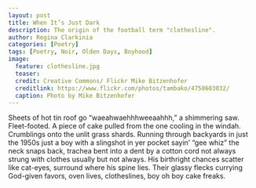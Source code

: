 ```yaml
---
layout: post
title: When It’s Just Dark
description: The origin of the football term "clothesline".
author: Regina Clarkinia
categories: [Poetry]
tags: [Poetry, Noir, Olden Days, Boyhood]
image:
  feature: clothesline.jpg
  teaser:
  credit: Creative Commons/ Flickr Mike Bitzenhofer
  creditlink: https://www.flickr.com/photos/tambako/4750603032/
  caption: Photo by Mike Bitzenhofer
---
```



Sheets of hot tin roof go “waeahwaehhhweeaahhh,” a shimmering saw. Fleet-footed. A piece of cake pulled from the one cooling in the windah. Crumblings onto the unlit grass shards. Running through backyards in just the 1950s just a boy with a slingshot in yer pocket sayin’ “gee whiz” the neck snaps back, trachea bent into a dent by a cotton cord not always strung with clothes usually but not always. His birthright chances scatter like cat-eyes, surround where his spine lies. Their glassy flecks currying God-given favors, oven lives, clotheslines, boy oh boy cake freaks.
